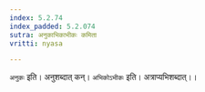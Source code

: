 ```yaml
---
index: 5.2.74
index_padded: 5.2.074
sutra: अनुकाभिकाभीकः कमिता
vritti: nyasa

---
```

`अनुकः` इति। अनुशब्दात् कन्। `अभिकोऽभीकः` इति। अत्राप्यभिशब्दात्।।